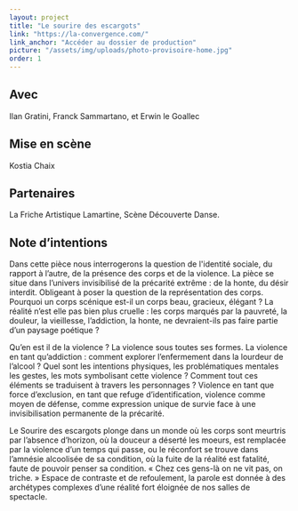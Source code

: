 ```yaml
---
layout: project
title: "Le sourire des escargots"
link: "https://la-convergence.com/"
link_anchor: "Accéder au dossier de production"
picture: "/assets/img/uploads/photo-provisoire-home.jpg"
order: 1
---
```


## Avec

Ilan Gratini, Franck Sammartano, et Erwin le Goallec

## Mise en scène

Kostia Chaix

## Partenaires

La Friche Artistique Lamartine, Scène Découverte Danse.

## Note d’intentions

Dans cette pièce nous interrogerons la question de l'identité sociale, du rapport à l’autre, de la présence des
corps et de la violence. La pièce se situe dans l’univers invisibilisé de la précarité extrême : de la honte, du
désir interdit. Obligeant à poser la question de la représentation des corps. Pourquoi un corps scénique est-il
un corps beau, gracieux, élégant ? La réalité n’est elle pas bien plus cruelle : les corps marqués par la pauvreté,
la douleur, la vieillesse, l’addiction, la honte, ne devraient-ils pas faire partie d’un paysage poétique ?

Qu’en est il de la violence ? La violence sous toutes ses formes. La violence en tant qu’addiction : comment
explorer l’enfermement dans la lourdeur de l’alcool ? Quel sont les intentions physiques, les problématiques
mentales les gestes, les mots symbolisant cette violence ? Comment tout ces éléments se traduisent à travers les
personnages ? Violence en tant que force d’exclusion, en tant que refuge d’identification, violence comme moyen de
défense, comme expression unique de survie face à une invisibilisation permanente de la précarité.

Le Sourire des escargots plonge dans un monde où les corps sont meurtris par l’absence d’horizon, où la douceur a
déserté les moeurs, est remplacée par la violence d’un temps qui passe, ou le réconfort se trouve dans l’amnésie
alcoolisée de sa condition, où la fuite de la réalité est fatalité, faute de pouvoir penser sa condition.
« Chez ces gens-là on ne vit pas, on triche. » Espace de contraste et de refoulement, la parole est donnée à des
archétypes complexes d’une réalité fort éloignée de nos salles de spectacle.

